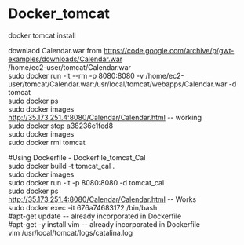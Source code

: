 # Docker_tomcat
docker tomcat install  
  
downlaod Calendar.war from https://code.google.com/archive/p/gwt-examples/downloads/Calendar.war  
/home/ec2-user/tomcat/Calendar.war  
sudo docker run -it --rm -p 8080:8080 -v /home/ec2-user/tomcat/Calendar.war:/usr/local/tomcat/webapps/Calendar.war -d tomcat  
sudo docker ps  
sudo docker images  
http://35.173.251.4:8080/Calendar/Calendar.html -- working  
sudo docker stop a38236e1fed8  
sudo docker images  
sudo docker rmi tomcat  
  
#Using Dockerfile  - Dockerfile_tomcat_Cal  
sudo docker build -t tomcat_cal .  
sudo docker images  
sudo docker run -it -p 8080:8080 -d tomcat_cal  
sudo docker ps  
http://35.173.251.4:8080/Calendar/Calendar.html  -- Works  
sudo docker exec -it 676a74683172 /bin/bash  
#apt-get update  -- already incorporated in Dockerfile  
#apt-get -y install vim    -- already incorporated in Dockerfile  
vim /usr/local/tomcat/logs/catalina.log    

